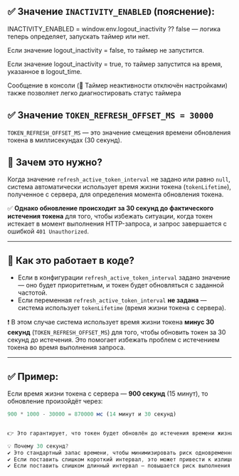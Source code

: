 
## ✅ **Значение `INACTIVITY_ENABLED`** (пояснение):
INACTIVITY_ENABLED = window.env.logout_inactivity ?? false — логика теперь определяет, запускать таймер или нет.

Если значение logout_inactivity = false, то таймер не запустится.

Если значение logout_inactivity = true, то таймер запустится на время, указанное в logout_time.

Сообщение в консоли (🚫 Таймер неактивности отключён настройками) также позволяет легко диагностировать статус таймера


## ✅ **Значение `TOKEN_REFRESH_OFFSET_MS = 30000`**
`TOKEN_REFRESH_OFFSET_MS` — это значение смещения времени обновления токена в миллисекундах (30 секунд).


## 📌 **Зачем это нужно?**
Когда значение `refresh_active_token_interval` не задано или равно `null`, система автоматически использует время жизни токена (`tokenLifetime`), полученное с сервера, для определения момента обновления токена.

✅ **Однако обновление происходит за 30 секунд до фактического истечения токена** для того, чтобы избежать ситуации, когда токен истекает в момент выполнения HTTP-запроса, и запрос завершается с ошибкой `401 Unauthorized`.

---

## 🔎 **Как это работает в коде?**
- Если в конфигурации `refresh_active_token_interval` задано значение — оно будет приоритетным, и токен будет обновляться с заданной частотой.
- Если переменная `refresh_active_token_interval` **не задана** — система использует `tokenLifetime` (время жизни токена с сервера).

❗ В этом случае система использует время жизни токена **минус 30 секунд** (`TOKEN_REFRESH_OFFSET_MS`) для того, чтобы обновить токен за 30 секунд до истечения.
Это помогает избежать проблем с истечением токена во время выполнения запроса.

---

## ✅ **Пример:**
Если время жизни токена с сервера — **900 секунд** (15 минут), то обновление произойдёт через:

```typescript
900 * 1000 - 30000 = 870000 мс (14 минут и 30 секунд)


👉 Это гарантирует, что токен будет обновлён до истечения времени жизни, чтобы избежать сбоев при выполнении запроса.

💡 Почему 30 секунд?
✔️ Это стандартный запас времени, чтобы минимизировать риск одновременного истечения токена и выполнения HTTP-запроса.
✔️ Если поставить слишком короткий интервал, это может привести к излишним обновлениям токена.
✔️ Если поставить слишком длинный интервал — повышается риск выполнения запроса с истёкшим токеном.
